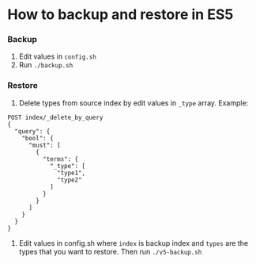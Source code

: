 # How to backup and restore in ES5


### Backup
>
1. Edit values in `config.sh`
2. Run `./backup.sh`



### Restore
>
1. Delete types from source index by edit values in `_type` array.
    Example:

  ```
  POST index/_delete_by_query
  {
    "query": {
      "bool": {
        "must": [
          {
            "terms": {
              "_type": [
                "type1",
                "type2"
              ]
            }
          }
        ]
      }
    }
  }
  ```

1. Edit values in config.sh where `index` is backup index and `types` are the types that you want to restore. Then run `./v5-backup.sh`